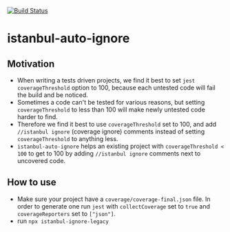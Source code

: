 [![Build Status](https://travis-ci.org/wix-incubator/istanbul-ignore-legacy.svg?branch=master)](https://travis-ci.org/wix-incubator/istanbul-ignore-legacy)
# istanbul-auto-ignore

## Motivation
* When writing a tests driven projects, we find it best to set `jest` `coverageThreshold` option to 100, because each untested code will fail the build and be noticed.
* Sometimes a code can't be tested for various reasons, but setting `coverageThreshold` to less than 100 will make newly untested code harder to find.
* Therefore we find it best to use `coverageThreshold` set to 100, and add `//istanbul ignore` (coverage ignore) comments instead of setting `coverageThreshold` to anything less.
* `istanbul-auto-ignore` helps an existing project with `coverageThreshold < 100` to get to 100 by adding `//istanbul ignore` comments next to uncovered code.

## How to use
* Make sure your project have a `coverage/coverage-final.json` file. In order to generate one run `jest` with `collectCoverage` set to `true` and `coverageReporters` set to `["json"]`.
* run `npx istanbul-ignore-legacy`
